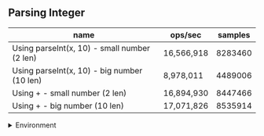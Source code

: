 ## Parsing Integer

|name|ops/sec|samples|
|-|-|-|
|Using parseInt(x, 10) - small number (2 len)|16,566,918|8283460|
|Using parseInt(x, 10) - big number (10 len)|8,978,011|4489006|
|Using + - small number (2 len)|16,894,930|8447466|
|Using + - big number (10 len)|17,071,826|8535914|


<details>
<summary>Environment</summary>

* __Machine:__ linux x64 | 4 vCPUs | 15.2GB Mem
* __Run:__ Mon Jun 24 2024 00:07:52 GMT+0000 (Coordinated Universal Time)
</details>

<!--
{"environment":{"platform":"linux","arch":"x64","cpus":4,"totalMemory":15.245216369628906},"benchmarks":[{"name":"Using parseInt(x, 10) - small number (2 len)","opsSec":16566918.176305931,"samples":8283460},{"name":"Using parseInt(x, 10) - big number (10 len)","opsSec":8978011.13001051,"samples":4489006},{"name":"Using + - small number (2 len)","opsSec":16894930.52276998,"samples":8447466},{"name":"Using + - big number (10 len)","opsSec":17071826.49541012,"samples":8535914}]}-->
